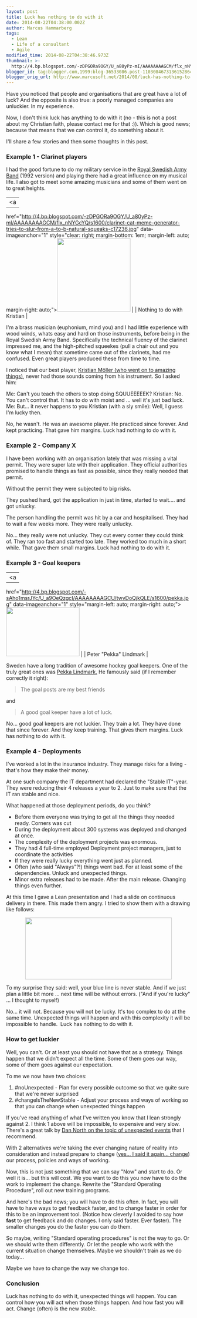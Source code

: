 ```yaml
---
layout: post
title: Luck has nothing to do with it
date: 2014-08-22T04:38:00.002Z
author: Marcus Hammarberg
tags:
  - Lean
  - Life of a consultant
  - Agile
modified_time: 2014-08-22T04:38:46.973Z
thumbnail: >-
  http://4.bp.blogspot.com/-zDPGORa9OGY/U_a80yPz-mI/AAAAAAAAGCM/flx_nNYGcYQ/s72-c/clarinet-cat-meme-generator-tries-to-slur-from-a-to-b-natural-squeaks-c17236.jpg
blogger_id: tag:blogger.com,1999:blog-36533086.post-1103084673136152864
blogger_orig_url: http://www.marcusoft.net/2014/08/luck-has-nothing-to-do-with-it.html
---
```





Have you noticed that people and organisations that are great have a lot
of luck? And the opposite is also true: a poorly managed companies are
unluckier. In my experience.

Now, I don't think luck has anything to do with it (no - this is not a
post about my Christian faith, please contact me for that :)). Which is
good news; because that means that we can control it, do something about
it.

I'll share a few stories and then some thoughts in this post.

### Example 1 - Clarinet players

I had the good fortune to do my military service in the <a
href="http://www.forsvarsmakten.se/sv/organisation/livgardet/forsvarsmusiken/armens-musikkar/"
target="_blank">Royal Swedish Army Band</a> (1992 version) and playing
there had a great influence on my musical life. I also got to meet some
amazing musicians and some of them went on to great heights.

|                                                                                                                                                                         |
|:-----------------------------------------------------------------------------------------------------------------------------------------------------------------------:|
|                                                                                    <a
  href="http://4.bp.blogspot.com/-zDPGORa9OGY/U_a80yPz-mI/AAAAAAAAGCM/flx_nNYGcYQ/s1600/clarinet-cat-meme-generator-tries-to-slur-from-a-to-b-natural-squeaks-c17236.jpg"
                                                                           data-imageanchor="1"
                                           style="clear: right; margin-bottom: 1em; margin-left: auto; margin-right: auto;"><img
  src="http://4.bp.blogspot.com/-zDPGORa9OGY/U_a80yPz-mI/AAAAAAAAGCM/flx_nNYGcYQ/s1600/clarinet-cat-meme-generator-tries-to-slur-from-a-to-b-natural-squeaks-c17236.jpg"
                                                             data-border="0" width="200" height="200" /></a>                                                              |
|                                                                       Nothing to do with Kristian                                                                       |

I'm a brass musician (euphonium, mind you) and I had little experience
with wood winds, whats easy and hard on those instruments, before being
in the Royal Swedish Army Band. Specifically the technical fluency of
the clarinet impressed me, and the high-pitched squeekes (pull a chair
out and you know what I mean) that sometime came out of the clarinets,
had me confused. Even great players produced these from time to time.

I noticed that our best player, <a
href="http://www.sverigesradiobutiken.se/kristian-moller-klarinette/127-0"
target="_blank">Kristian Möller (who went on to amazing things)</a>,
never had those sounds coming from his instrument.
So I asked him:

Me: Can't you teach the others to stop doing SQUUEEEEEK?
Kristian: No. You can't control that. It has to do with moist and ...
well it's just bad luck.
Me: But... it never happens to you
Kristian (with a sly smile): Well, I guess I'm lucky then.

No, he wasn't. He was an awesome player. He practiced since forever. And
kept practicing. That gave him margins. Luck had nothing to do with
it.

### Example 2 - Company X

I have been working with an organisation lately that was missing a vital
permit. They were super late with their application. They official
authorities promised to handle things as fast as possible, since they
really needed that permit.

Without the permit they were subjected to big risks.

They pushed hard, got the application in just in time, started to
wait.... and got unlucky.

The person handling the permit was hit by a car and hospitalised. They
had to wait a few weeks more. They were really unlucky.

No... they really were not unlucky. They cut every corner they could
think of. They ran too fast and started too late. They worked too much
in a short while. That gave them small margins. Luck had nothing to do
with it.

### Example 3 - Goal keepers

|                                                                                                  |
|:------------------------------------------------------------------------------------------------:|
|                                                <a
  href="http://4.bp.blogspot.com/-sAho1msrJYc/U_a9OeQzgcI/AAAAAAAAGCU/twvDoQjkQLE/s1600/pekka.jpg"
              data-imageanchor="1" style="margin-left: auto; margin-right: auto;"><img
  src="http://4.bp.blogspot.com/-sAho1msrJYc/U_a9OeQzgcI/AAAAAAAAGCU/twvDoQjkQLE/s1600/pekka.jpg"
                          data-border="0" width="200" height="133" /></a>                          |
|                                      Peter "Pekka" Lindmark                                      |

<div style="text-align: left;">

Sweden have a long tradition of awesome hockey goal keepers. One of the
truly great ones was
<a href="http://en.wikipedia.org/wiki/Peter_Lindmark"
target="_blank">Pekka Lindmark.</a> He famously said (if I remember
correctly it right):

> The goal posts are my best friends

and

> A good goal keeper have a lot of luck.

No... good goal keepers are not luckier. They train a lot. They have
done that since forever. And they keep training. That gives them
margins. Luck has nothing to do with it.

### Example 4 - Deployments

<div style="text-align: left;">

I've worked a lot in the insurance industry. They manage risks for a
living - that's how they make their money.

<div style="text-align: left;">

At one such company the IT department had declared the "Stable IT"-year.
They were reducing their 4 releases a year to 2. Just to make sure that
the IT ran stable and nice.

<div style="text-align: left;">

What happened at those deployment periods, do you think?  

- Before them everyone was trying to get all the things they needed
    ready. Corners was cut
- During the deployment about 300 systems was deployed and changed at
    once.
- The complexity of the deployment projects was enormous.
- They had 4 full-time employed Deployment project managers, just to
    coordinate the activities
- If they were really lucky everything went just as planned.
- Often (who said "Always"?!) things went bad. For at least some of
    the dependencies. Unluck and unexpected things.
- Minor extra releases had to be made. After the main release.
    Changing things even further.

At this time I gave a Lean presentation and I had a slide on continuous
delivery in there. This made them angry. I tried to show them with a
drawing like follows:

<div class="separator" style="clear: both; text-align: center;">

<div class="separator" style="clear: both; text-align: center;">

<a
href="http://1.bp.blogspot.com/-cIfy_cFzJ1Y/U_bJLePzLFI/AAAAAAAAGC8/G7Ln01-2Du8/s1600/cd%2Bversus%2Bstable%2Bit.jpg"
data-imageanchor="1" style="margin-left: 1em; margin-right: 1em;"><img
src="http://1.bp.blogspot.com/-cIfy_cFzJ1Y/U_bJLePzLFI/AAAAAAAAGC8/G7Ln01-2Du8/s1600/cd%2Bversus%2Bstable%2Bit.jpg"
data-border="0" width="400" height="168" /></a>

<div style="text-align: left;">

<div style="text-align: left;">

To my surprise they said: well, your blue line is never stable. And if
we just plan a little bit more ... next time will be without errors.
("And if you're lucky" ... I thought to myself)

<div style="text-align: left;">

<div style="text-align: left;">

No... it will not. Because you will not be lucky. It's too complex to do
at the same time. Unexpected things will happen and with this complexity
it will be impossible to handle.  Luck has nothing to do with it.

### How to get luckier

Well, you can't. Or at least you should not have that as a strategy.
Things happen that we didn't expect all the time. Some of them goes our
way, some of them goes against our expectation.

To me we now have two choices:

1. \#noUnexpected - Plan for every possible outcome so that we quite
    sure that we're never surprised
2. \#changeIsTheNewStable - Adjust your process and ways of working so
    that you can change when unexpected things happen

If you've read anything of what I've written you know that I lean
strongly against 2. I think 1 above will be impossible, to expensive
and very slow. There's a great talk by
<a href="https://vimeo.com/86396740" target="_blank">Dan North on the
topic of unexpected events</a> that I recommend.

With 2 alternatives we're taking the ever changing nature of reality
into consideration and instead prepare to change
(<a href="http://www.marcusoft.net/2013/10/YesITalkAboutChange.html"
target="_blank">yes... I said it again... change</a>) our process,
policies and ways of working.

Now, this is not just something that we can say "Now" and start to do.
Or well it is... but this will cost. We you want to do this you now have
to do the work to implement the change. Rewrite the "Standard Operating
Procedure", roll out new training programs.

And here's the bad news; you will have to do this often. In fact, you
will have to have ways to get feedback faster, and to change faster in
order for this to be an improvement tool. (Notice how cleverly I avoided
to say how **fast** to get feedback and do changes. I only said faster.
Ever faster). The smaller changes you do the faster you can do them.

So maybe, writing "Standard operating procedures" is not the way to go.
Or we should write them differently. Or let the people who work with the
current situation change themselves. Maybe we shouldn't train as we do
today...

Maybe we have to change the way we change too.

### Conclusion

Luck has nothing to do with it, unexpected things will happen. You can
control how you will act when those things happen. And how fast you will
act. Change (often) is the new stable.
